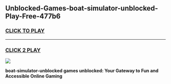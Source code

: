 
## Unblocked-Games-boat-simulator-unblocked-Play-Free-477b6
<h3>
<a href="https://premium76.site?title=boat-simulator-unblocked&ref=12A">CLICK TO PLAY</a></h3>
<hr>

<h3>
<a href="https://premium76.site?title=boat-simulator-unblocked&ref=12A">CLICK 2 PLAY</a>
  
</h3>

<a href="https://premium76.site?title=boat-simulator-unblocked&ref=12A"><img src="https://clearcache.store/games.png"></a>


**boat-simulator-unblocked games unblocked: Your Gateway to Fun and Accessible Online Gaming**
